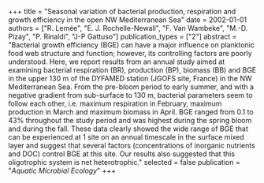 +++
title = "Seasonal variation of bacterial production, respiration and growth efficiency in the open NW Mediterranean Sea"
date = 2002-01-01
authors = ["R. Lemée", "E. J. Rochelle-Newall", "F. Van Wambeke", "M.-D. Pizay", "P. Rinaldi", "J-P Gattuso"]
publication_types = ["2"]
abstract = "Bacterial growth efficiency (BGE) can have a major influence on planktonic food web structure and function; however, its controlling factors are poorly understood. Here, we report results from an annual study aimed at examining bacterial respiration (BR), production (BP), biomass (BB) and BGE in the upper 130 m of the DYFAMED station (JGOFS site, France) in the NW Mediterranean Sea. From the pre-bloom period to early summer, and with a negative gradient from sub-surface to 130 m, bacterial parameters seem to follow each other, i.e. maximum respiration in February, maximum production in March and maximum biomass in April. BGE ranged from 0.1 to 43% throughout the study period and was highest during the spring bloom and during the fall. These data clearly showed the wide range of BGE that can be experienced at 1 site on an annual timescale in the surface mixed layer and suggest that several factors (concentrations of inorganic nutrients and DOC) control BGE at this site. Our results also suggested that this oligotrophic system is net heterotrophic."
selected = false
publication = "*Aquatic Microbial Ecology*"
+++

